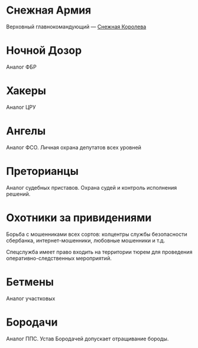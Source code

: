# Снежная Армия

Верховный главнокомандующий — [Снежная Королева](constitution.md#снежная-армия)

# Ночной Дозор

Аналог ФБР

# Хакеры

Аналог ЦРУ

# Ангелы

Аналог ФСО. Личная охрана депутатов всех уровней

# Преторианцы

Аналог судебных приставов. Охрана судей и контроль исполнения решений.

# Охотники за привидениями

Борьба с мошенниками всех сортов: колцентры службы безопасности сбербанка, интернет-мошенники, любовные мошенники и т.д.

Спецслужба имеет право входить на территории тюрем для проведения оперативно-следственных мероприятий.

# Бетмены

Аналог участковых

# Бородачи

Аналог ППС. Устав Бородачей допускает отращивание бороды.
